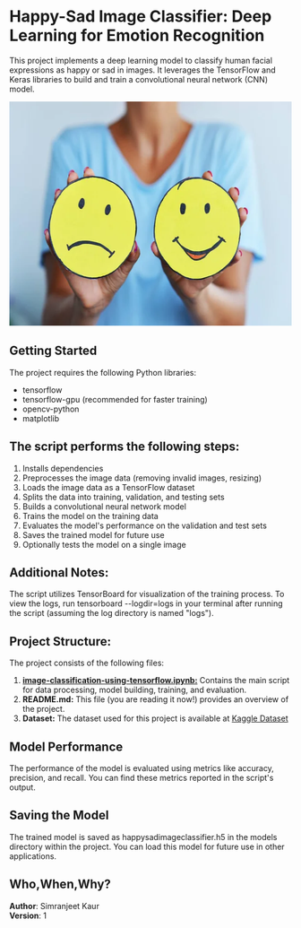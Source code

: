 # Happy-Sad Image Classifier: Deep Learning for Emotion Recognition

This project implements a deep learning model to classify human facial expressions as happy or sad in images. It leverages the TensorFlow and Keras libraries to build and train a convolutional neural network (CNN) model.

<p align="center">
<img src="https://github.com/simranwarraich/happy-sad-face-classifier/blob/main/happy-face-sad-face.jpg" width="550" height="400" valign="center">
</p>

## Getting Started
The project requires the following Python libraries:

- tensorflow
- tensorflow-gpu (recommended for faster training)
- opencv-python
- matplotlib

## The script performs the following steps:
1. Installs dependencies
2. Preprocesses the image data (removing invalid images, resizing)
3. Loads the image data as a TensorFlow dataset
4. Splits the data into training, validation, and testing sets
5. Builds a convolutional neural network model
6. Trains the model on the training data
7. Evaluates the model's performance on the validation and test sets
8. Saves the trained model for future use
9. Optionally tests the model on a single image
  
## Additional Notes:

The script utilizes TensorBoard for visualization of the training process. To view the logs, run tensorboard --logdir=logs in your terminal after running the script (assuming the log directory is named "logs").

## Project Structure:
The project consists of the following files:

1. [**image-classification-using-tensorflow.ipynb:**](https://github.com/simranwarraich/happy-sad-face-classifier/blob/main/image-classification-using-tensorflow.ipynb) Contains the main script for data processing, model building, training, and evaluation.
2. **README.md:** This file (you are reading it now!) provides an overview of the project.
3. **Dataset:** The dataset used for this project is available at [Kaggle Dataset](https://www.kaggle.com/datasets/simrankaur21/happy-sad-emotions-image-data)


## Model Performance
The performance of the model is evaluated using metrics like accuracy, precision, and recall. You can find these metrics reported in the script's output.

## Saving the Model
The trained model is saved as happysadimageclassifier.h5 in the models directory within the project. You can load this model for future use in other applications.

## Who,When,Why?
**Author**: Simranjeet Kaur<br>
**Version**: 1

